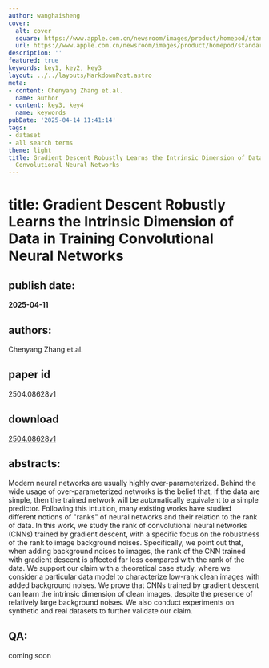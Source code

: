 ```yaml
---
author: wanghaisheng
cover:
  alt: cover
  square: https://www.apple.com.cn/newsroom/images/product/homepod/standard/Apple-HomePod-hero-230118_big.jpg.large_2x.jpg
  url: https://www.apple.com.cn/newsroom/images/product/homepod/standard/Apple-HomePod-hero-230118_big.jpg.large_2x.jpg
description: ''
featured: true
keywords: key1, key2, key3
layout: ../../layouts/MarkdownPost.astro
meta:
- content: Chenyang Zhang et.al.
  name: author
- content: key3, key4
  name: keywords
pubDate: '2025-04-14 11:41:14'
tags:
- dataset
- all search terms
theme: light
title: Gradient Descent Robustly Learns the Intrinsic Dimension of Data in Training
  Convolutional Neural Networks
---
```


# title: Gradient Descent Robustly Learns the Intrinsic Dimension of Data in Training Convolutional Neural Networks 
## publish date: 
**2025-04-11** 
## authors: 
  Chenyang Zhang et.al. 
## paper id
2504.08628v1
## download
[2504.08628v1](http://arxiv.org/abs/2504.08628v1)
## abstracts:
Modern neural networks are usually highly over-parameterized. Behind the wide usage of over-parameterized networks is the belief that, if the data are simple, then the trained network will be automatically equivalent to a simple predictor. Following this intuition, many existing works have studied different notions of "ranks" of neural networks and their relation to the rank of data. In this work, we study the rank of convolutional neural networks (CNNs) trained by gradient descent, with a specific focus on the robustness of the rank to image background noises. Specifically, we point out that, when adding background noises to images, the rank of the CNN trained with gradient descent is affected far less compared with the rank of the data. We support our claim with a theoretical case study, where we consider a particular data model to characterize low-rank clean images with added background noises. We prove that CNNs trained by gradient descent can learn the intrinsic dimension of clean images, despite the presence of relatively large background noises. We also conduct experiments on synthetic and real datasets to further validate our claim.
## QA:
coming soon
